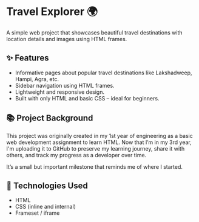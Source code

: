 # Travel Explorer 🌍

A simple web project that showcases beautiful travel destinations with location details and images using HTML frames.

## ✨ Features

- Informative pages about popular travel destinations like Lakshadweep, Hampi, Agra, etc.
- Sidebar navigation using HTML frames.
- Lightweight and responsive design.
- Built with only HTML and basic CSS – ideal for beginners.

## 📚 Project Background

This project was originally created in my 1st year of engineering as a basic web development assignment to learn HTML. Now that I’m in my 3rd year, I'm uploading it to GitHub to preserve my learning journey, share it with others, and track my progress as a developer over time.

It’s a small but important milestone that reminds me of where I started.

## 🔧 Technologies Used

- HTML
- CSS (inline and internal)
- Frameset / iframe

